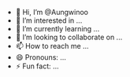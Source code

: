 - 👋 Hi, I’m @Aungwinoo
- 👀 I’m interested in ...
- 🌱 I’m currently learning ...
- 💞️ I’m looking to collaborate on ...
- 📫 How to reach me ...
- 😄 Pronouns: ...
- ⚡ Fun fact: ...

<!---
Aungwinoo/Aungwinoo is a ✨ special ✨ repository because its `README.md` (this file) appears on your GitHub profile.
You can click the Preview link to take a look at your changes.
--->
